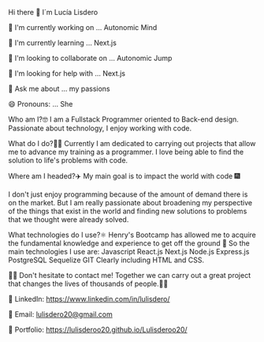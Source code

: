 Hi there 👋 I´m Lucía Lisdero

🔭 I'm currently working on ... Autonomic Mind

🌱 I'm currently learning ... Next.js

👯 I'm looking to collaborate on ... Autonomic Jump

🤔 I'm looking for help with ... Next.js

💬 Ask me about ... my passions

😄 Pronouns: ... She

Who am I?🤓 I am a Fullstack Programmer oriented to Back-end design. Passionate about technology, I enjoy working with code.

What do I do?👩‍💻 Currently I am dedicated to carrying out projects that allow me to advance my training as a programmer. I love being able to find the solution to life's problems with code.

Where am I headed?✈️ My main goal is to impact the world with code 🎆

I don't just enjoy programming because of the amount of demand there is on the market. But I am really passionate about broadening my perspective of the things that exist in the world and finding new solutions to problems that we thought were already solved.

What technologies do I use?⚛️ Henry's Bootcamp has allowed me to acquire the fundamental knowledge and experience to get off the ground 
🚀 So the main technologies I use are: Javascript React.js Next.js Node.js Express.js PostgreSQL Sequelize GIT Clearly including HTML and CSS.

🚀📲 Don't hesitate to contact me! Together we can carry out a great project that changes the lives of thousands of people.📲🚀

📲 LinkedIn: https://www.linkedin.com/in/lulisdero/

📲 Email: lulisdero20@gmail.com

📲 Portfolio: https://lulisderoo20.github.io/Lulisderoo20/
